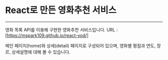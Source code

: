# React로 만든 영화추천 서비스
---

영화 목록 API를 이용해 구현한 영화추천 서비스입니다.
URL : [https://mspark109.github.io/react-vod/]

메인 페이지(home)와 상세(detail) 페이지로 구성되어 있으며,
영화별 평점과 연도, 장르, 상세설명에 대해 볼 수 있습니다.